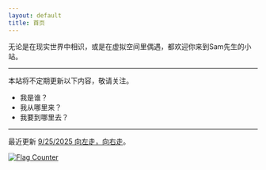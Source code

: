 ```yaml
---
layout: default
title: 首页
---
```


无论是在现实世界中相识，或是在虚拟空间里偶遇，都欢迎你来到Sam先生的小站。

---

本站将不定期更新以下内容，敬请关注。

- 我是谁？
- 我从哪里来？
- 我要到哪里去？

---

最近更新 [9/25/2025 向左走，向右走](https://samshichuang.github.io/blog/left-or-right)。

<a href="https://info.flagcounter.com/zOCP"><img src="https://s01.flagcounter.com/count2/zOCP/bg_FFFFFF/txt_000000/border_CCCCCC/columns_2/maxflags_10/viewers_0/labels_0/pageviews_0/flags_0/percent_0/" alt="Flag Counter" border="0"></a>
